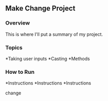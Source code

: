 ## Make Change Project

### Overview
This is where I'll put a summary of my project.

### Topics
*Taking user inputs
*Casting
*Methods

### How to Run
*Instructions
*Instructions
*Instructions

change
